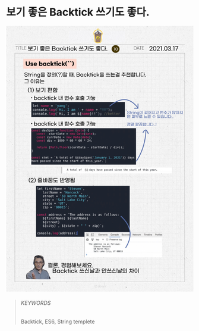 # 보기 좋은 Backtick 쓰기도 좋다.

![10](images/10.png)

> ###### KEYWORDS
>
> Backtick, ES6, String templete
